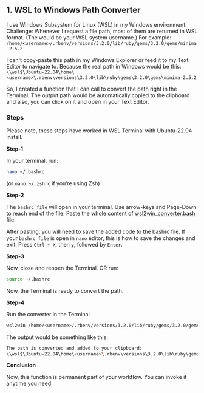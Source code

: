 ## 1. WSL to Windows Path Converter
I use Windows Subsystem for Linux (WSL) in my Windows environment.
Challenge: Whenever I request a file path, most of them are returned in WSL format. (The <username> would be your WSL system username.)
For example: `/home/<username>/.rbenv/versions/3.2.0/lib/ruby/gems/3.2.0/gems/minima-2.5.2`

I can't copy-paste this path in my Windows Explorer or feed it to my Text Editor to navigate to.
Because the real path in Windows would be this:
`\\wsl$\Ubuntu-22.04\home\<username>\.rbenv\versions\3.2.0\lib\ruby\gems\3.2.0\gems\minima-2.5.2`

So, I created a function that I can call to convert the path right in the Terminal. The output path would be automatically copied to the clipboard and also, you can click on it and open in your Text Editor.

### Steps
Please note, these steps have worked in WSL Terminal with Ubuntu-22.04 install.

**Step-1**

In your terminal, run:
```bash
nano ~/.bashrc
```
(or `nano ~/.zshrc` if you’re using Zsh)

**Step-2**

The `bashrc file` will open in your terminal. Use arrow-keys and Page-Down to reach end of the file.
Paste the whole content of [wsl2win_converter.bash](./wsl2winconverter.bash) file.

After pasting, you will need to save the added code to the bashrc file.
If your `bashrc file` is open in `nano` editor, this is how to save the changes and exit:
Press `Ctrl + X`, then `y`, followed by `Enter`.

**Step-3**

Now, close and reopen the Terminal.
OR run:
```bash
source ~/.bashrc
```
Now, the Terminal is ready to convert the path.

**Step-4**

Run the converter in the Terminal
```bash
wsl2win /home/<username>/.rbenv/versions/3.2.0/lib/ruby/gems/3.2.0/gems/minima-2.5.2
```
The output would be something like this:
```bash
The path is converted and added to your clipboard:
\\wsl$\Ubuntu-22.04\home\<username>\.rbenv\versions\3.2.0\lib\ruby\gems\3.2.0\gems\minima-2.5.2
```
**Conclusion**

Now, this function is permanent part of your workflow. You can invoke it anytime you need.